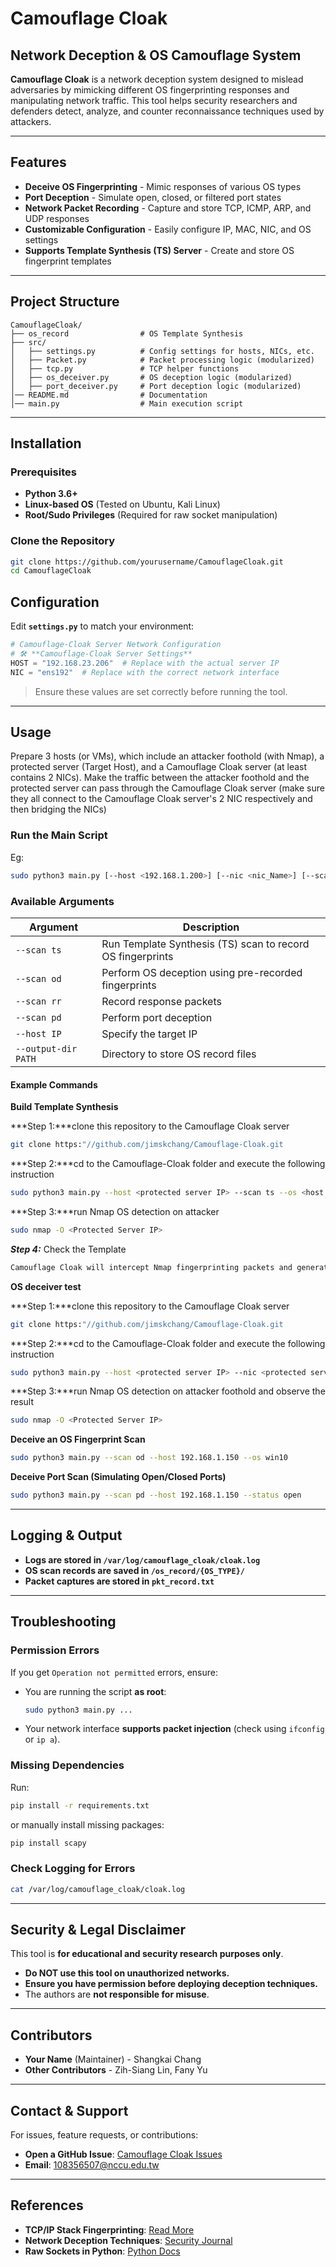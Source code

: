 # Camouflage Cloak

## Network Deception & OS Camouflage System

**Camouflage Cloak** is a network deception system designed to mislead adversaries by mimicking different OS fingerprinting responses and manipulating network traffic. This tool helps security researchers and defenders detect, analyze, and counter reconnaissance techniques used by attackers.

---

## Features

- **Deceive OS Fingerprinting** - Mimic responses of various OS types
- **Port Deception** - Simulate open, closed, or filtered port states
- **Network Packet Recording** - Capture and store TCP, ICMP, ARP, and UDP responses
- **Customizable Configuration** - Easily configure IP, MAC, NIC, and OS settings
- **Supports Template Synthesis (TS) Server** - Create and store OS fingerprint templates

---

## Project Structure

```
CamouflageCloak/
├── os_record                # OS Template Synthesis
├── src/
│   ├── settings.py          # Config settings for hosts, NICs, etc.
│   ├── Packet.py            # Packet processing logic (modularized)
│   ├── tcp.py               # TCP helper functions
│   ├── os_deceiver.py       # OS deception logic (modularized)
│   ├── port_deceiver.py     # Port deception logic (modularized)
│── README.md                # Documentation
│── main.py                  # Main execution script
```

---

## Installation

### Prerequisites

- **Python 3.6+**
- **Linux-based OS** (Tested on Ubuntu, Kali Linux)
- **Root/Sudo Privileges** (Required for raw socket manipulation)

### Clone the Repository

```bash
git clone https://github.com/yourusername/CamouflageCloak.git
cd CamouflageCloak
```

## Configuration

Edit **`settings.py`** to match your environment:

```python
# Camouflage-Cloak Server Network Configuration
# 🛠️ **Camouflage-Cloak Server Settings**
HOST = "192.168.23.206"  # Replace with the actual server IP
NIC = "ens192"  # Replace with the correct network interface
```

> Ensure these values are set correctly before running the tool.

---

## Usage
Prepare 3 hosts (or VMs), which include an attacker foothold (with Nmap), a protected server (Target Host), and a Camouflage Cloak server (at least contains 2 NICs). Make the traffic between the attacker foothold and the protected server can pass through the Camouflage Cloak server (make sure they all connect to the Camouflage Cloak server's 2 NIC respectively and then bridging the NICs)

### Run the Main Script
Eg:

```bash
sudo python3 main.py [--host <192.168.1.200>] [--nic <nic_Name>] [--scan <deceiver>] [--ststus <status>]
```

### Available Arguments

| Argument        | Description |
|----------------|-------------|
| `--scan ts`   | Run Template Synthesis (TS) scan to record OS fingerprints |
| `--scan od`   | Perform OS deception using pre-recorded fingerprints |
| `--scan rr`   | Record response packets |
| `--scan pd`   | Perform port deception |
| `--host IP`   | Specify the target IP |
| `--output-dir PATH` | Directory to store OS record files |

#### Example Commands

**Build Template Synthesis**

***Step 1:***clone this repository to the Camouflage Cloak server
```bash
git clone https:"//github.com/jimskchang/Camouflage-Cloak.git
```

***Step 2:***cd to the Camouflage-Cloak folder and execute the following instruction
```bash
sudo python3 main.py --host <protected server IP> --scan ts --os <host OS template you want to synthesize e.g. "win10" or "centos"> 
```

***Step 3:***run Nmap OS detection on attacker 
```bash
sudo nmap -O <Protected Server IP>
```

***Step 4:*** Check the Template
```bash
Camouflage Cloak will intercept Nmap fingerprinting packets and generate the packetts template to /os_record/<"OS template name"> to deploy the template correctly.
```

**OS deceiver test**

***Step 1:***clone this repository to the Camouflage Cloak server
```bash
git clone https:"//github.com/jimskchang/Camouflage-Cloak.git
```

***Step 2:***cd to the Camouflage-Cloak folder and execute the following instruction
```bash
sudo python3 main.py --host <protected server IP> --nic <protected server NIC> --scan od --os <OS template e.g. win7/win10/centos> 
```

***Step 3:***run Nmap OS detection on attacker foothold and observe the result
```bash
sudo nmap -O <Protected Server IP>
```




**Deceive an OS Fingerprint Scan**
```bash
sudo python3 main.py --scan od --host 192.168.1.150 --os win10
```

**Deceive Port Scan (Simulating Open/Closed Ports)**
```bash
sudo python3 main.py --scan pd --host 192.168.1.150 --status open
```

---

## Logging & Output

- **Logs are stored in `/var/log/camouflage_cloak/cloak.log`**
- **OS scan records are saved in `/os_record/{OS_TYPE}/`**
- **Packet captures are stored in `pkt_record.txt`**

---

## Troubleshooting

### Permission Errors

If you get `Operation not permitted` errors, ensure:

- You are running the script **as root**:
  ```bash
  sudo python3 main.py ...
  ```
- Your network interface **supports packet injection** (check using `ifconfig` or `ip a`).

### Missing Dependencies

Run:
```bash
pip install -r requirements.txt
```

or manually install missing packages:
```bash
pip install scapy
```

### Check Logging for Errors

```bash
cat /var/log/camouflage_cloak/cloak.log
```

---

## Security & Legal Disclaimer

This tool is **for educational and security research purposes only**.

- **Do NOT use this tool on unauthorized networks.**
- **Ensure you have permission before deploying deception techniques.**
- The authors are **not responsible for misuse**.

---

## Contributors

- **Your Name** (Maintainer) - Shangkai Chang
- **Other Contributors** -  Zih-Siang Lin, Fany Yu
---

## Contact & Support

For issues, feature requests, or contributions:

- **Open a GitHub Issue**: [Camouflage Cloak Issues](https://github.com/jimskchang/CamouflageCloak/issues)
- **Email**: 108356507@nccu.edu.tw

---


## References

- **TCP/IP Stack Fingerprinting**: [Read More](https://en.wikipedia.org/wiki/TCP/IP_stack_fingerprinting)
- **Network Deception Techniques**: [Security Journal](https://www.cybersecurity-insights.com)
- **Raw Sockets in Python**: [Python Docs](https://docs.python.org/3/library/socket.html)

